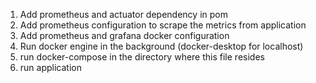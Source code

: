 1. Add prometheus and actuator dependency in pom
2. Add prometheus configuration to scrape the metrics from application
3. Add prometheus and grafana docker configuration
4. Run docker engine in the background (docker-desktop for localhost)
5. run docker-compose in the directory where this file resides
6. run application